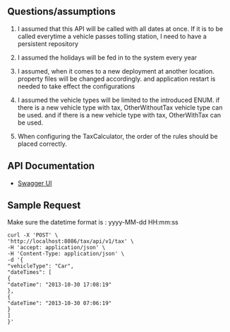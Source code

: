 ## Questions/assumptions

1. I assumed that this API will be called with all dates at once. 
If it is to be called everytime a vehicle passes tolling station, I need
to have a persistent repository

2. I assumed the holidays will be fed in to the system every year

3. I assumed, when it comes to a new deployment at another location. property files will be changed accordingly. and application
restart is needed to take effect the configurations

4. I assumed the vehicle types will be limited to the introduced ENUM. if there is a new vehicle type with tax, OtherWithoutTax
vehicle type can be used. and if there is a new vehicle type with tax, OtherWithTax can be used.

5. When configuring the TaxCalculator, the order of the rules should be placed correctly.

## API Documentation
* [Swagger UI](#http://localhost:8086/tax/swagger-ui/index.html)

## Sample Request 

Make sure the datetime format is : yyyy-MM-dd HH:mm:ss

````
curl -X 'POST' \
'http://localhost:8086/tax/api/v1/tax' \
-H 'accept: application/json' \
-H 'Content-Type: application/json' \
-d '{
"vehicleType": "Car",
"dateTimes": [
{
"dateTime": "2013-10-30 17:08:19"
},
{
"dateTime": "2013-10-30 07:06:19"
}
]
}'

````

